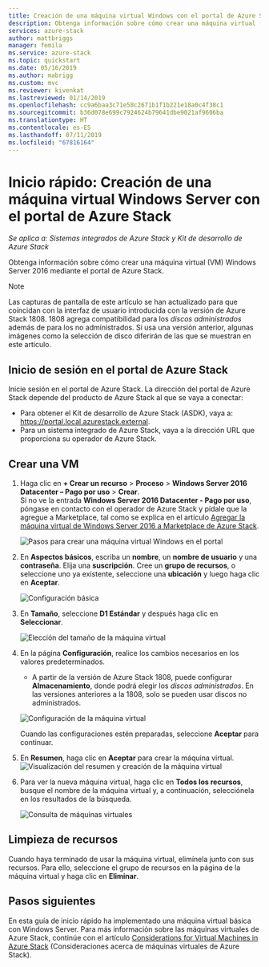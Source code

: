 ```yaml
---
title: Creación de una máquina virtual Windows con el portal de Azure Stack | Microsoft Docs
description: Obtenga información sobre cómo crear una máquina virtual (VM) Windows Server 2016 mediante el portal de Azure Stack.
services: azure-stack
author: mattbriggs
manager: femila
ms.service: azure-stack
ms.topic: quickstart
ms.date: 05/16/2019
ms.author: mabrigg
ms.custom: mvc
ms.reviewer: kivenkat
ms.lastreviewed: 01/14/2019
ms.openlocfilehash: cc9a6baa3c71e58c2671b1f1b221e18a0c4f38c1
ms.sourcegitcommit: b36d078e699c7924624b79641dbe9021af9606ba
ms.translationtype: HT
ms.contentlocale: es-ES
ms.lasthandoff: 07/11/2019
ms.locfileid: "67816164"
---
```

# <a name="quickstart-create-a-windows-server-vm-with-the-azure-stack-portal"></a>Inicio rápido: Creación de una máquina virtual Windows Server con el portal de Azure Stack

*Se aplica a: Sistemas integrados de Azure Stack y Kit de desarrollo de Azure Stack*

Obtenga información sobre cómo crear una máquina virtual (VM) Windows Server 2016 mediante el portal de Azure Stack.

> [!NOTE]  
> Las capturas de pantalla de este artículo se han actualizado para que coincidan con la interfaz de usuario introducida con la versión de Azure Stack 1808. 1808 agrega compatibilidad para los *discos administrados* además de para los no administrados. Si usa una versión anterior, algunas imágenes como la selección de disco diferirán de las que se muestran en este artículo.  


## <a name="sign-in-to-the-azure-stack-portal"></a>Inicio de sesión en el portal de Azure Stack

Inicie sesión en el portal de Azure Stack. La dirección del portal de Azure Stack depende del producto de Azure Stack al que se vaya a conectar:

* Para obtener el Kit de desarrollo de Azure Stack (ASDK), vaya a: https://portal.local.azurestack.external.
* Para un sistema integrado de Azure Stack, vaya a la dirección URL que proporciona su operador de Azure Stack.

## <a name="create-a-vm"></a>Crear una VM

1. Haga clic en **+ Crear un recurso** > **Proceso** > **Windows Server 2016 Datacenter – Pago por uso** > **Crear**. <br> Si no ve la entrada **Windows Server 2016 Datacenter - Pago por uso**, póngase en contacto con el operador de Azure Stack y pídale que la agregue a Marketplace, tal como se explica en el artículo [Agregar la máquina virtual de Windows Server 2016 a Marketplace de Azure Stack](../operator/azure-stack-create-and-publish-marketplace-item.md).

    ![Pasos para crear una máquina virtual Windows en el portal](media/azure-stack-quick-windows-portal/image01.png)

2. En **Aspectos básicos**, escriba un **nombre**, un **nombre de usuario** y una **contraseña**. Elija una **suscripción**. Cree un **grupo de recursos**, o seleccione uno ya existente, seleccione una **ubicación** y luego haga clic en **Aceptar**.

    ![Configuración básica](media/azure-stack-quick-windows-portal/image02.png)

3. En **Tamaño**, seleccione **D1 Estándar** y después haga clic en **Seleccionar**.  

    ![Elección del tamaño de la máquina virtual](media/azure-stack-quick-windows-portal/image03.png)

4. En la página **Configuración**, realice los cambios necesarios en los valores predeterminados.
   - A partir de la versión de Azure Stack 1808, puede configurar **Almacenamiento**, donde podrá elegir los *discos administrados*. En las versiones anteriores a la 1808, solo se pueden usar discos no administrados.  

   ![Configuración de la máquina virtual](media/azure-stack-quick-windows-portal/image04.png)  

   Cuando las configuraciones estén preparadas, seleccione **Aceptar** para continuar.

5. En **Resumen**, haga clic en **Aceptar** para crear la máquina virtual.
    ![Visualización del resumen y creación de la máquina virtual](media/azure-stack-quick-windows-portal/image05.png)

6. Para ver la nueva máquina virtual, haga clic en **Todos los recursos**, busque el nombre de la máquina virtual y, a continuación, selecciónela en los resultados de la búsqueda.

    ![Consulta de máquinas virtuales](media/azure-stack-quick-windows-portal/image06.png)

## <a name="clean-up-resources"></a>Limpieza de recursos

Cuando haya terminado de usar la máquina virtual, elimínela junto con sus recursos. Para ello, seleccione el grupo de recursos en la página de la máquina virtual y haga clic en **Eliminar**.

## <a name="next-steps"></a>Pasos siguientes

En esta guía de inicio rápido ha implementado una máquina virtual básica con Windows Server. Para más información sobre las máquinas virtuales de Azure Stack, continúe con el artículo [Considerations for Virtual Machines in Azure Stack](azure-stack-vm-considerations.md) (Consideraciones acerca de máquinas virtuales de Azure Stack).
